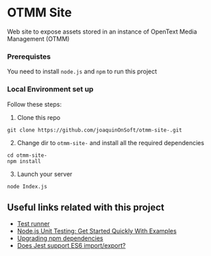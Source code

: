 # OTMM Site

Web site to expose assets stored in an instance of OpenText Media Management (OTMM)

### Prerequistes
You need to install `node.js` and `npm` to run this project

### Local Environment set up

Follow these steps:

1) Clone this repo
```
git clone https://github.com/joaquinOnSoft/otmm-site-.git
```

2) Change dir to `otmm-site-` and install all the required dependencies
```
cd otmm-site-
npm install
```

3) Launch your server
```
node Index.js
```

## Useful links related with this project

 - [Test runner](https://nodejs.org/api/test.html)
 - [Node.js Unit Testing: Get Started Quickly With Examples](https://www.testim.io/blog/node-js-unit-testing-get-started-quickly-with-examples/)
 - [Upgrading npm dependencies](https://www.carlrippon.com/upgrading-npm-dependencies/)
 - [Does Jest support ES6 import/export?](https://stackoverflow.com/questions/35756479/does-jest-support-es6-import-export)